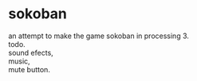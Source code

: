# sokoban
an attempt to make the game sokoban in processing 3. <br>
todo.<br>
sound efects,<br>
music,<br>
mute button.
